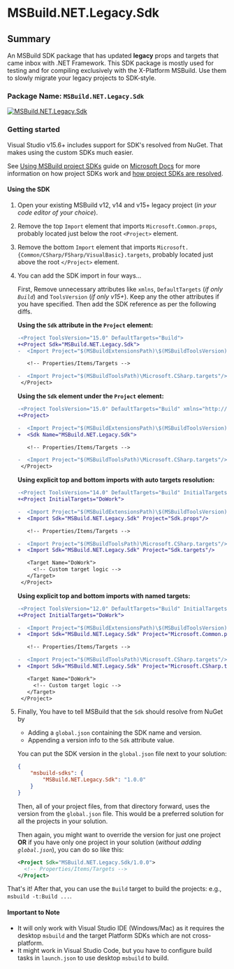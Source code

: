 # MSBuild.NET.Legacy.Sdk

## Summary

An MSBuild SDK package that has updated **legacy** props and targets that came inbox with .NET Framework.
This SDK package is mostly used for testing and for compiling exclusively with the X-Platform MSBuild.
Use them to slowly migrate your legacy projects to SDK-style.

### Package Name: `MSBuild.NET.Legacy.Sdk`

[![MSBuild.NET.Legacy.Sdk](https://img.shields.io/myget/msbuild-sdks/v/MSBuild.NET.Legacy.Sdk?style=flat-square&logo=nuget)](https://myget.org/feed/msbuild-sdks/package/nuget/MSBuild.NET.Legacy.Sdk)

### Getting started

Visual Studio v15.6+ includes support for SDK's resolved from NuGet.
That makes using the custom SDKs much easier.

See [Using MSBuild project SDKs][msbuild-sdk-usage] guide on [Microsoft Docs](https://docs.ms) for more information on how project SDKs work and [how project SDKs are resolved][msbuild-sdk-resolver].

[msbuild-sdk-usage]: https://docs.microsoft.com/visualstudio/msbuild/how-to-use-project-sdk
[msbuild-sdk-resolver]: https://docs.microsoft.com/visualstudio/msbuild/how-to-use-project-sdk#how-project-sdks-are-resolved

#### Using the SDK

1. Open your existing MSBuild v12, v14 and v15+ legacy project (_in your code editor of your choice_).

2. Remove the top `Import` element that imports `Microsoft.Common.props`, probably located just below the root `<Project>` element.

3. Remove the bottom `Import` element that imports `Microsoft.{Common/CSharp/FSharp/VisualBasic}.targets`, probably located just above the root `</Project>` element.

4. You can add the SDK import in four ways…

   First, Remove unnecessary attributes like `xmlns`, `DefaultTargets` (_if only `Build`_) and `ToolsVersion` (_if only v15+_).
   Keep any the other attributes if you have specified.
   Then add the SDK reference as per the following diffs.

   **Using the `Sdk` attribute in the `Project` element:**

   ```diff
   -<Project ToolsVersion="15.0" DefaultTargets="Build">
   +<Project Sdk="MSBuild.NET.Legacy.Sdk">
   -  <Import Project="$(MSBuildExtensionsPath)\$(MSBuildToolsVersion)\Microsoft.Common.props" Condition="Exists('$(MSBuildExtensionsPath)\$(MSBuildToolsVersion)\Microsoft.Common.props')"/>

      <!-- Properties/Items/Targets -->

   -  <Import Project="$(MSBuildToolsPath)\Microsoft.CSharp.targets"/>
    </Project>
   ```

   **Using the `Sdk` element under the `Project` element:**

   ```diff
   -<Project ToolsVersion="15.0" DefaultTargets="Build" xmlns="http://schemas.microsoft.com/developer/msbuild/2003">
   +<Project>

   -  <Import Project="$(MSBuildExtensionsPath)\$(MSBuildToolsVersion)\Microsoft.Common.props" Condition="Exists('$(MSBuildExtensionsPath)\$(MSBuildToolsVersion)\Microsoft.Common.props')"/>
   +  <Sdk Name="MSBuild.NET.Legacy.Sdk">

      <!-- Properties/Items/Targets -->

   -  <Import Project="$(MSBuildToolsPath)\Microsoft.CSharp.targets"/>
    </Project>
   ```

   **Using explicit top and bottom imports with auto targets resolution:**

   ```diff
   -<Project ToolsVersion="14.0" DefaultTargets="Build" InitialTargets="DoWork" xmlns="http://schemas.microsoft.com/developer/msbuild/2003">
   +<Project InitialTargets="DoWork">

   -  <Import Project="$(MSBuildExtensionsPath)\$(MSBuildToolsVersion)\Microsoft.Common.props" Condition="Exists('$(MSBuildExtensionsPath)\$(MSBuildToolsVersion)\Microsoft.Common.props')"/>
   +  <Import Sdk="MSBuild.NET.Legacy.Sdk" Project="Sdk.props"/>

      <!-- Properties/Items/Targets -->

   -  <Import Project="$(MSBuildToolsPath)\Microsoft.CSharp.targets"/>
   +  <Import Sdk="MSBuild.NET.Legacy.Sdk" Project="Sdk.targets"/>

      <Target Name="DoWork">
        <!-- Custom target logic -->
      </Target>
    </Project>
   ```

   **Using explicit top and bottom imports with named targets:**

   ```diff
   -<Project ToolsVersion="12.0" DefaultTargets="Build" InitialTargets="DoWork" xmlns="http://schemas.microsoft.com/developer/msbuild/2003">
   +<Project InitialTargets="DoWork">

   -  <Import Project="$(MSBuildExtensionsPath)\$(MSBuildToolsVersion)\Microsoft.Common.props" Condition="Exists('$(MSBuildExtensionsPath)\$(MSBuildToolsVersion)\Microsoft.Common.props')"/>
   +  <Import Sdk="MSBuild.NET.Legacy.Sdk" Project="Microsoft.Common.props"/>

      <!-- Properties/Items/Targets -->

   -  <Import Project="$(MSBuildToolsPath)\Microsoft.CSharp.targets"/>
   +  <Import Sdk="MSBuild.NET.Legacy.Sdk" Project="Microsoft.CSharp.targets"/>

      <Target Name="DoWork">
        <!-- Custom target logic -->
      </Target>
    </Project>
   ```

5. Finally, You have to tell MSBuild that the `Sdk` should resolve from NuGet by
    - Adding a `global.json` containing the SDK name and version.
    - Appending a version info to the `Sdk` attribute value.

   You can put the SDK version in the `global.json` file next to your solution:

   ```json
   {
       "msbuild-sdks": {
           "MSBuild.NET.Legacy.Sdk": "1.0.0"
       }
   }
   ```

   Then, all of your project files, from that directory forward, uses the version from the `global.json` file.
   This would be a preferred solution for all the projects in your solution.

   Then again, you might want to override the version for just one project **OR** if you have only one project in your solution (_without adding `global.json`_), you can do so like this:

   ```xml
   <Project Sdk="MSBuild.NET.Legacy.Sdk/1.0.0">
     <!-- Properties/Items/Targets -->
   </Project>
   ```

That's it! After that, you can use the `Build` target to build the projects: e.g., `msbuild -t:Build ...`.

#### Important to Note

- It will only work with Visual Studio IDE (Windows/Mac) as it requires the desktop `msbuild` and the target Platform SDKs which are not cross-platform.
- It might work in Visual Studio Code, but you have to configure build tasks in `launch.json` to use desktop `msbuild` to build.
